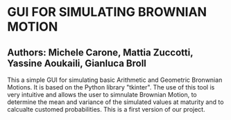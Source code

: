 # GUI FOR SIMULATING BROWNIAN MOTION
## Authors: Michele Carone, Mattia Zuccotti, Yassine Aoukaili, Gianluca Broll

This a simple GUI for simulating basic Arithmetic and Geometric Bronwnian Motions. It is based on the Python library "tkinter". The use of this tool is very intuitive and allows the user to simnulate Brownian Motion, to determine the mean and variance of the simulated values at maturity and to calcualte customed probabilities. This is a first version of our project. 
